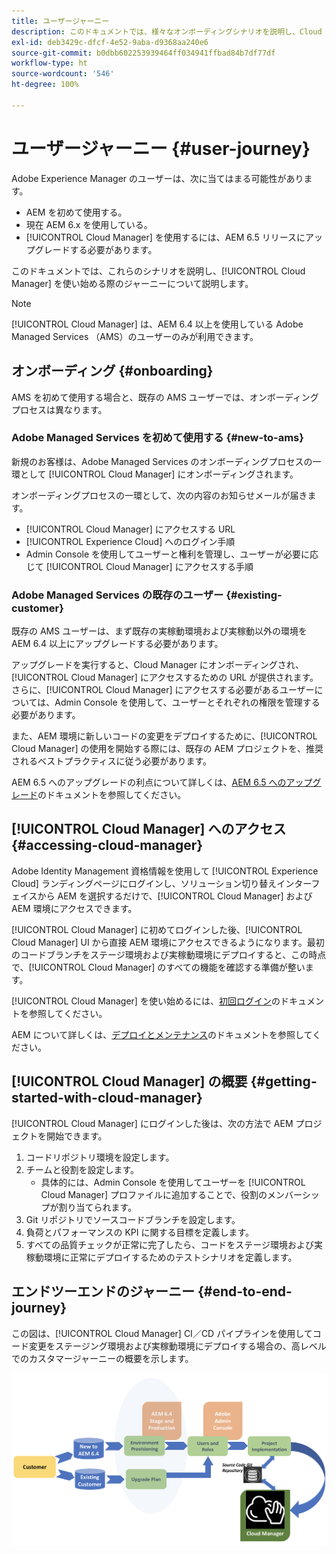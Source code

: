 ```yaml
---
title: ユーザージャーニー
description: このドキュメントでは、様々なオンボーディングシナリオを説明し、Cloud Manager の使用を開始する手順について説明します。
exl-id: deb3429c-dfcf-4e52-9aba-d9368aa240e6
source-git-commit: b0dbb602253939464ff034941ffbad84b7df77df
workflow-type: ht
source-wordcount: '546'
ht-degree: 100%

---
```



# ユーザージャーニー {#user-journey}

Adobe Experience Manager のユーザーは、次に当てはまる可能性があります。

* AEM を初めて使用する。
* 現在 AEM 6.x を使用している。
* [!UICONTROL Cloud Manager] を使用するには、AEM 6.5 リリースにアップグレードする必要があります。

このドキュメントでは、これらのシナリオを説明し、[!UICONTROL Cloud Manager] を使い始める際のジャーニーについて説明します。

>[!NOTE]
>
>[!UICONTROL Cloud Manager] は、AEM 6.4 以上を使用している Adobe Managed Services （AMS）のユーザーのみが利用できます。

## オンボーディング {#onboarding}

AMS を初めて使用する場合と、既存の AMS ユーザーでは、オンボーディングプロセスは異なります。

### Adobe Managed Services を初めて使用する {#new-to-ams}

新規のお客様は、Adobe Managed Services のオンボーディングプロセスの一環として [!UICONTROL Cloud Manager] にオンボーディングされます。

オンボーディングプロセスの一環として、次の内容のお知らせメールが届きます。

* [!UICONTROL Cloud Manager] にアクセスする URL
* [!UICONTROL Experience Cloud] へのログイン手順
* Admin Console を使用してユーザーと権利を管理し、ユーザーが必要に応じて [!UICONTROL Cloud Manager] にアクセスする手順

### Adobe Managed Services の既存のユーザー {#existing-customer}

既存の AMS ユーザーは、まず既存の実稼動環境および実稼動以外の環境を AEM 6.4 以上にアップグレードする必要があります。

アップグレードを実行すると、Cloud Manager にオンボーディングされ、[!UICONTROL Cloud Manager] にアクセスするための URL が提供されます。さらに、[!UICONTROL Cloud Manager] にアクセスする必要があるユーザーについては、Admin Console を使用して、ユーザーとそれぞれの権限を管理する必要があります。

また、AEM 環境に新しいコードの変更をデプロイするために、[!UICONTROL Cloud Manager] の使用を開始する際には、既存の AEM プロジェクトを、推奨されるベストプラクティスに従う必要があります。

AEM 6.5 へのアップグレードの利点について詳しくは、[AEM 6.5 へのアップグレード](https://experienceleague.adobe.com/docs/experience-manager-65/deploying/upgrading/upgrade.html?lang=ja)のドキュメントを参照してください。

## [!UICONTROL Cloud Manager] へのアクセス {#accessing-cloud-manager}

Adobe Identity Management 資格情報を使用して [!UICONTROL Experience Cloud] ランディングページにログインし、ソリューション切り替えインターフェイスから AEM を選択するだけで、[!UICONTROL Cloud Manager] および AEM 環境にアクセスできます。

[!UICONTROL Cloud Manager] に初めてログインした後、[!UICONTROL Cloud Manager] UI から直接 AEM 環境にアクセスできるようになります。最初のコードブランチをステージ環境および実稼動環境にデプロイすると、この時点で、[!UICONTROL Cloud Manager] のすべての機能を確認する準備が整います。

[!UICONTROL Cloud Manager] を使い始めるには、[初回ログイン](/help/getting-started/first-time-login.md)のドキュメントを参照してください。

AEM について詳しくは、[デプロイとメンテナンス](https://experienceleague.adobe.com/docs/experience-manager-65/deploying/deploying/deploy.html?lang=ja)のドキュメントを参照してください。

## [!UICONTROL Cloud Manager] の概要 {#getting-started-with-cloud-manager}

[!UICONTROL Cloud Manager] にログインした後は、次の方法で AEM プロジェクトを開始できます。

1. コードリポジトリ環境を設定します。
1. チームと役割を設定します。
   * 具体的には、Admin Console を使用してユーザーを [!UICONTROL Cloud Manager] プロファイルに追加することで、役割のメンバーシップが割り当てられます。
1. Git リポジトリでソースコードブランチを設定します。
1. 負荷とパフォーマンスの KPI に関する目標を定義します。
1. すべての品質チェックが正常に完了したら、コードをステージ環境および実稼動環境に正常にデプロイするためのテストシナリオを定義します。

## エンドツーエンドのジャーニー {#end-to-end-journey}

この図は、[!UICONTROL Cloud Manager] CI／CD パイプラインを使用してコード変更をステージング環境および実稼動環境にデプロイする場合の、高レベルでのカスタマージャーニーの概要を示します。

![エンドツーエンドのジャーニー](/help/assets/screen_shot_2018-05-15at124004pm.png)
